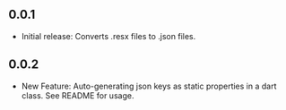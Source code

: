 ## 0.0.1

* Initial release: Converts .resx files to .json files.

## 0.0.2

* New Feature: Auto-generating json keys as static properties in a dart class. See README for usage.